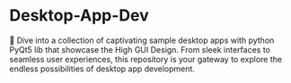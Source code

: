 # Desktop-App-Dev
🌟 Dive into a collection of captivating sample desktop apps with python PyQt5 lib that showcase the High GUI Design. From sleek interfaces to seamless user experiences, this repository is your gateway to explore the endless possibilities of desktop app development. 
